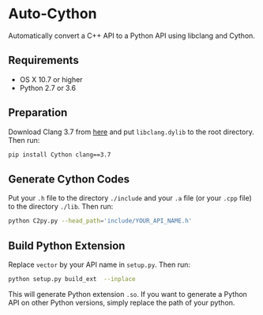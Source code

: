 # Auto-Cython
Automatically convert a C++ API to a Python API using libclang and Cython.

## Requirements
- OS X 10.7 or higher
- Python 2.7 or 3.6

## Preparation
Download Clang 3.7 from [here](http://releases.llvm.org/download.html) and put `libclang.dylib` to the root directory. Then run: 
```bash
pip install Cython clang==3.7
```

## Generate Cython Codes
Put your `.h` file to the directory `./include` and your `.a` file (or your `.cpp` file) to the directory `./lib`. Then run:
```bash
python C2py.py --head_path='include/YOUR_API_NAME.h'
```

## Build Python Extension
Replace `vector` by your API name in `setup.py`. Then run:
```bash
python setup.py build_ext  --inplace 
```
This will generate Python extension `.so`. If you want to generate a Python API on other Python versions, simply replace the path of your python.
